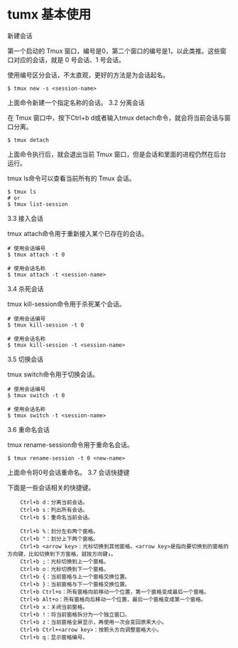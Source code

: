 # tumx 基本使用

新建会话

第一个启动的 Tmux 窗口，编号是0，第二个窗口的编号是1，以此类推。这些窗口对应的会话，就是 0 号会话、1 号会话。

使用编号区分会话，不太直观，更好的方法是为会话起名。


    $ tmux new -s <session-name>

上面命令新建一个指定名称的会话。
3.2 分离会话

在 Tmux 窗口中，按下Ctrl+b d或者输入tmux detach命令，就会将当前会话与窗口分离。


    $ tmux detach

上面命令执行后，就会退出当前 Tmux 窗口，但是会话和里面的进程仍然在后台运行。

tmux ls命令可以查看当前所有的 Tmux 会话。


    $ tmux ls
    # or
    $ tmux list-session

3.3 接入会话

tmux attach命令用于重新接入某个已存在的会话。


    # 使用会话编号
    $ tmux attach -t 0

    # 使用会话名称
    $ tmux attach -t <session-name>

3.4 杀死会话

tmux kill-session命令用于杀死某个会话。


    # 使用会话编号
    $ tmux kill-session -t 0

    # 使用会话名称
    $ tmux kill-session -t <session-name>

3.5 切换会话

tmux switch命令用于切换会话。


    # 使用会话编号
    $ tmux switch -t 0

    # 使用会话名称
    $ tmux switch -t <session-name>

3.6 重命名会话

tmux rename-session命令用于重命名会话。


    $ tmux rename-session -t 0 <new-name>

上面命令将0号会话重命名。
3.7 会话快捷键

下面是一些会话相关的快捷键。

        Ctrl+b d：分离当前会话。
        Ctrl+b s：列出所有会话。
        Ctrl+b $：重命名当前会话。

        Ctrl+b %：划分左右两个窗格。
        Ctrl+b "：划分上下两个窗格。
        Ctrl+b <arrow key>：光标切换到其他窗格。<arrow key>是指向要切换到的窗格的方向键，比如切换到下方窗格，就按方向键↓。
        Ctrl+b ;：光标切换到上一个窗格。
        Ctrl+b o：光标切换到下一个窗格。
        Ctrl+b {：当前窗格与上一个窗格交换位置。
        Ctrl+b }：当前窗格与下一个窗格交换位置。
        Ctrl+b Ctrl+o：所有窗格向前移动一个位置，第一个窗格变成最后一个窗格。
        Ctrl+b Alt+o：所有窗格向后移动一个位置，最后一个窗格变成第一个窗格。
        Ctrl+b x：关闭当前窗格。
        Ctrl+b !：将当前窗格拆分为一个独立窗口。
        Ctrl+b z：当前窗格全屏显示，再使用一次会变回原来大小。
        Ctrl+b Ctrl+<arrow key>：按箭头方向调整窗格大小。
        Ctrl+b q：显示窗格编号。

